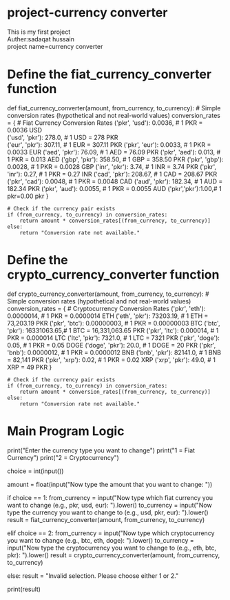 # project-currency converter
This is my first project 
<br>
Auther:sadaqat hussain
<br>
project name=currency converter
# Define the fiat_currency_converter function
def fiat_currency_converter(amount, from_currency, to_currency):
    # Simple conversion rates (hypothetical and not real-world values)
    conversion_rates = {
        # Fiat Currency Conversion Rates
        ('pkr', 'usd'): 0.0036,   # 1 PKR = 0.0036 USD
        <br>
        ('usd', 'pkr'): 278.0,    # 1 USD = 278 PKR
        <br>
        ('eur', 'pkr'): 307.11,   # 1 EUR = 307.11 PKR
        ('pkr', 'eur'): 0.0033,   # 1 PKR = 0.0033 EUR
        ('aed', 'pkr'): 76.09,    # 1 AED = 76.09 PKR
        ('pkr', 'aed'): 0.013,    # 1 PKR = 0.013 AED
        ('gbp', 'pkr'): 358.50,   # 1 GBP = 358.50 PKR
        ('pkr', 'gbp'): 0.0028,   # 1 PKR = 0.0028 GBP
        ('inr', 'pkr'): 3.74,     # 1 INR = 3.74 PKR
        ('pkr', 'inr'): 0.27,     # 1 PKR = 0.27 INR
        ('cad', 'pkr'): 208.67,   # 1 CAD = 208.67 PKR
        ('pkr', 'cad'): 0.0048,   # 1 PKR = 0.0048 CAD
        ('aud', 'pkr'): 182.34,   # 1 AUD = 182.34 PKR
        ('pkr', 'aud'): 0.0055,   # 1 PKR = 0.0055 AUD
        ('pkr','pkr'):1.00,#  1 pkr=0.00 pkr 
    }
    
    # Check if the currency pair exists
    if (from_currency, to_currency) in conversion_rates:
        return amount * conversion_rates[(from_currency, to_currency)]
    else:
        return "Conversion rate not available."

# Define the crypto_currency_converter function
def crypto_currency_converter(amount, from_currency, to_currency):
    # Simple conversion rates (hypothetical and not real-world values)
    conversion_rates = {
        # Cryptocurrency Conversion Rates
        ('pkr', 'eth'): 0.0000014,  # 1 PKR = 0.0000014 ETH
        ('eth', 'pkr'): 73203.19,   # 1 ETH = 73,203.19 PKR
        ('pkr', 'btc'): 0.00000003, # 1 PKR = 0.00000003 BTC
        ('btc', 'pkr'): 16331063.65,# 1 BTC = 16,331,063.65 PKR
        ('pkr', 'ltc'): 0.000014,   # 1 PKR = 0.000014 LTC
        ('ltc', 'pkr'): 7321.0,     # 1 LTC = 7321 PKR
        ('pkr', 'doge'): 0.05,      # 1 PKR = 0.05 DOGE
        ('doge', 'pkr'): 20.0,      # 1 DOGE = 20 PKR
        ('pkr', 'bnb'): 0.0000012,  # 1 PKR = 0.0000012 BNB
        ('bnb', 'pkr'): 82141.0,    # 1 BNB = 82,141 PKR
        ('pkr', 'xrp'): 0.02,       # 1 PKR = 0.02 XRP
        ('xrp', 'pkr'): 49.0,       # 1 XRP = 49 PKR
    }
    
    # Check if the currency pair exists
    if (from_currency, to_currency) in conversion_rates:
        return amount * conversion_rates[(from_currency, to_currency)]
    else:
        return "Conversion rate not available."

# Main Program Logic
print("Enter the currency type you want to change")
print("1 = Fiat Currency")
print("2 = Cryptocurrency")

choice = int(input())

amount = float(input("Now type the amount that you want to change: "))

if choice == 1:
    from_currency = input("Now type which fiat currency you want to change (e.g., pkr, usd, eur): ").lower()
    to_currency = input("Now type the currency you want to change to (e.g., usd, pkr, eur): ").lower()
    result = fiat_currency_converter(amount, from_currency, to_currency)

elif choice == 2:
    from_currency = input("Now type which cryptocurrency you want to change (e.g., btc, eth, doge): ").lower()
    to_currency = input("Now type the cryptocurrency you want to change to (e.g., eth, btc, pkr): ").lower()
    result = crypto_currency_converter(amount, from_currency, to_currency)

else:
    result = "Invalid selection. Please choose either 1 or 2."

print(result)
